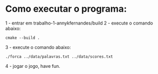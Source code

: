 
# Como executar o programa:
1 - entrar em trabalho-1-annykfernandes/build
2 - execute o comando abaixo:
```
cmake --build .
```
3 - execute o comando abaixo:
```
./forca ../data/palavras.txt ../data/scores.txt
```
4 - jogar o jogo, have fun.
